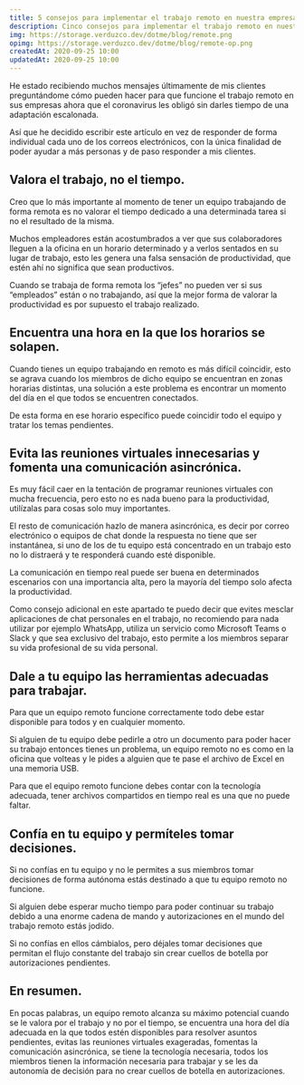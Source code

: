 ```yaml
---
title: 5 consejos para implementar el trabajo remoto en nuestra empresa y no morir en el intento.
description: Cinco consejos para implementar el trabajo remoto en nuestra empresa, no morir en el intento y que este sea productivo.
img: https://storage.verduzco.dev/dotme/blog/remote.png
opimg: https://storage.verduzco.dev/dotme/blog/remote-op.png
createdAt: 2020-09-25 10:00
updatedAt: 2020-09-25 10:00
---
```


He estado recibiendo muchos mensajes últimamente de mis clientes preguntándome cómo pueden hacer para que funcione el trabajo remoto en sus empresas ahora que el coronavirus les obligó sin darles tiempo de una adaptación escalonada. 

Así que he decidido escribir este artículo en vez de responder de forma individual cada uno de los correos electrónicos, con la única finalidad de poder ayudar a más personas y de paso responder a mis clientes. 

## Valora el trabajo, no el tiempo. 

Creo que lo más importante al momento de tener un equipo trabajando de forma remota es no valorar el tiempo dedicado a una determinada tarea si no el resultado de la misma. 

Muchos empleadores están acostumbrados a ver que sus colaboradores lleguen a la oficina en un horario determinado y a verlos sentados en su lugar de trabajo, esto les genera una falsa sensación de productividad, que estén ahí no significa que sean productivos. 

Cuando se trabaja de forma remota los “jefes” no pueden ver si sus “empleados” están o no trabajando, así que la mejor forma de valorar la productividad es por supuesto el trabajo realizado. 

## Encuentra una hora en la que los horarios se solapen.  

Cuando tienes un equipo trabajando en remoto es más difícil coincidir, esto se agrava cuando los miembros de dicho equipo se encuentran en zonas horarias distintas, una solución a este problema es encontrar un momento del día en el que todos se encuentren conectados. 

De esta forma en ese horario específico puede coincidir todo el equipo y tratar los temas pendientes. 

## Evita las reuniones virtuales innecesarias y fomenta una comunicación asincrónica. 

Es muy fácil caer en la tentación de programar reuniones virtuales con mucha frecuencia, pero esto no es nada bueno para la productividad, utilízalas para cosas solo muy importantes. 

El resto de comunicación hazlo de manera asincrónica, es decir por correo electrónico o equipos de chat donde la respuesta no tiene que ser instantánea, si uno de los de tu equipo está concentrado en un trabajo esto no lo distraerá y te responderá cuando esté disponible. 

La comunicación en tiempo real puede ser buena en determinados escenarios con una importancia alta, pero la mayoría del tiempo solo afecta la productividad. 

Como consejo adicional en este apartado te puedo decir que evites mesclar aplicaciones de chat personales en el trabajo, no recomiendo para nada utilizar por ejemplo WhatsApp, utiliza un servicio como Microsoft Teams o Slack y que sea exclusivo del trabajo, esto permite a los miembros separar su vida profesional de su vida personal. 

## Dale a tu equipo las herramientas adecuadas para trabajar. 

Para que un equipo remoto funcione correctamente todo debe estar disponible para todos y en cualquier momento. 

Si alguien de tu equipo debe pedirle a otro un documento para poder hacer su trabajo entonces tienes un problema, un equipo remoto no es como en la oficina que volteas y le pides a alguien que te pase el archivo de Excel en una memoria USB. 

Para que el equipo remoto funcione debes contar con la tecnología adecuada, tener archivos compartidos en tiempo real es una que no puede faltar. 

## Confía en tu equipo y permíteles tomar decisiones. 

Si no confías en tu equipo y no le permites a sus miembros tomar decisiones de forma autónoma estás destinado a que tu equipo remoto no funcione. 

Si alguien debe esperar mucho tiempo para poder continuar su trabajo debido a una enorme cadena de mando y autorizaciones en el mundo del trabajo remoto estás jodido. 

Si no confías en ellos cámbialos, pero déjales tomar decisiones que permitan el flujo constante del trabajo sin crear cuellos de botella por autorizaciones pendientes. 

## En resumen. 

En pocas palabras, un equipo remoto alcanza su máximo potencial cuando se le valora por el trabajo y no por el tiempo, se encuentra una hora del día adecuada en la que todos estén disponibles para resolver asuntos pendientes, evitas las reuniones virtuales exageradas, fomentas la comunicación asincrónica, se tiene la tecnología necesaria, todos los miembros tienen la información necesaria para trabajar y se les da autonomía de decisión para no crear cuellos de botella en autorizaciones. 